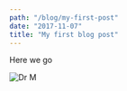 ```yaml
---
path: "/blog/my-first-post"
date: "2017-11-07"
title: "My first blog post"
---
```


<p class="fart">
  Here we go
</p>

![Dr M](./images/dr_m.jpeg)